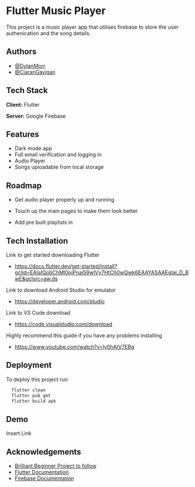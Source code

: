 # Flutter Music Player

This project is a music player app that utilises firebase to store the user authenication and the song details.


## Authors

- [@DylanMorr](https://github.com/DylanMorr)
- [@CiaranGavigan](https://github.com/CiaranGavigan)


## Tech Stack

**Client:** Flutter

**Server:** Google Firebase


## Features

- Dark mode app
- Full email verification and logging in 
- Audio Player 
- Songs uploadable from local storage


## Roadmap

- Get audio player properly up and running

- Touch up the main pages to make them look better

- Add pre built playlists in 


## Tech Installation

Link to get started downloading Flutter
- https://docs.flutter.dev/get-started/install?gclid=EAIaIQobChMI0pjPnai59wIVy7HtCh0wQwk6EAAYASAAEgIaj_D_BwE&gclsrc=aw.ds

Link to download Android Studio for emulator
- https://developer.android.com/studio

Link to VS Code download
- https://code.visualstudio.com/download

Highly recommend this guide if you have any problems installing
- https://www.youtube.com/watch?v=ly0hAtV7EBg
## Deployment

To deploy this project run

```bash
  flutter clean
  flutter pub get
  flutter build apk
```


## Demo

Insert Link


## Acknowledgements

 - [Brilliant Beginner Project to follow](https://www.youtube.com/playlist?list=PL4cUxeGkcC9j--TKIdkb3ISfRbJeJYQwC)
 - [Flutter Documentation](https://docs.flutter.dev/)
 - [Firebase Documentation](https://firebase.google.com/docs/guides)

